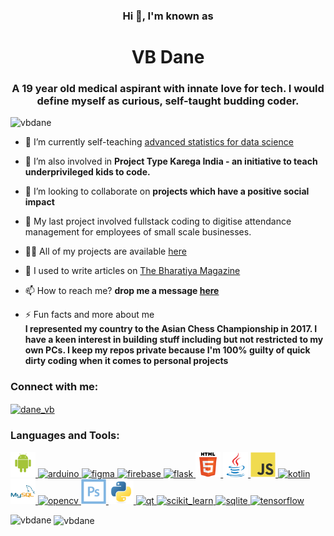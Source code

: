 <h3 align="center">Hi 👋, I'm known as</h3>
<h1 align="center">VB Dane</h1>
<h3 align="center">A 19 year old medical aspirant with innate love for tech. I would define myself as curious, self-taught budding coder.</h3>

<span>
<p align="left"> <img src="https://komarev.com/ghpvc/?username=vbdane&label=Profile%20views&color=0e75b6&style=flat" alt="vbdane" /> </p>
</span>

- 🔭 I’m currently self-teaching [advanced statistics for data science](https://www.coursera.org/specializations/advanced-statistics-data-science)

- 🌱 I’m also involved in **Project Type Karega India - an initiative to teach underprivileged kids to code.**

- 👯 I’m looking to collaborate on **projects which have a positive social impact**

- 🤝 My last project involved fullstack coding to digitise attendance management for employees of small scale businesses.

- 👨‍💻 All of my projects are available [here](here)

- 📝 I used to write articles on [The Bharatiya Magazine](https://www.thebharatiyamagazine.com)

- 📫 How to reach me? **drop me a message [here](here)**

- ⚡ Fun facts and more about me <br> **I represented my country to the Asian Chess Championship in 2017. I have a keen interest in building stuff including but not restricted to my own PCs. I keep my repos private because I'm 100% guilty of quick dirty coding when it comes to personal projects**

<h3 align="left">Connect with me:</h3>
<p align="left">
<a href="https://twitter.com/dane_vb" target="blank"><img align="center" src="https://raw.githubusercontent.com/rahuldkjain/github-profile-readme-generator/neutral-icons/src/images/icons/Social/twitter.svg" alt="dane_vb" height="30" width="40" /></a>
</p>

<h3 align="left">Languages and Tools:</h3>
<p align="left"> <a href="https://developer.android.com" target="_blank"> <img src="https://raw.githubusercontent.com/devicons/devicon/master/icons/android/android-original-wordmark.svg" alt="android" width="40" height="40"/> </a> <a href="https://www.arduino.cc/" target="_blank"> <img src="https://cdn.worldvectorlogo.com/logos/arduino-1.svg" alt="arduino" width="40" height="40"/> </a> <a href="https://www.figma.com/" target="_blank"> <img src="https://www.vectorlogo.zone/logos/figma/figma-icon.svg" alt="figma" width="40" height="40"/> </a> <a href="https://firebase.google.com/" target="_blank"> <img src="https://www.vectorlogo.zone/logos/firebase/firebase-icon.svg" alt="firebase" width="40" height="40"/> </a> <a href="https://flask.palletsprojects.com/" target="_blank"> <img src="https://www.vectorlogo.zone/logos/pocoo_flask/pocoo_flask-icon.svg" alt="flask" width="40" height="40"/> </a> <a href="https://www.w3.org/html/" target="_blank"> <img src="https://raw.githubusercontent.com/devicons/devicon/master/icons/html5/html5-original-wordmark.svg" alt="html5" width="40" height="40"/> </a> <a href="https://www.java.com" target="_blank"> <img src="https://raw.githubusercontent.com/devicons/devicon/master/icons/java/java-original.svg" alt="java" width="40" height="40"/> </a> <a href="https://developer.mozilla.org/en-US/docs/Web/JavaScript" target="_blank"> <img src="https://raw.githubusercontent.com/devicons/devicon/master/icons/javascript/javascript-original.svg" alt="javascript" width="40" height="40"/> </a> <a href="https://kotlinlang.org" target="_blank"> <img src="https://www.vectorlogo.zone/logos/kotlinlang/kotlinlang-icon.svg" alt="kotlin" width="40" height="40"/> </a> <a href="https://www.mysql.com/" target="_blank"> <img src="https://raw.githubusercontent.com/devicons/devicon/master/icons/mysql/mysql-original-wordmark.svg" alt="mysql" width="40" height="40"/> </a> <a href="https://opencv.org/" target="_blank"> <img src="https://www.vectorlogo.zone/logos/opencv/opencv-icon.svg" alt="opencv" width="40" height="40"/> </a> <a href="https://www.photoshop.com/en" target="_blank"> <img src="https://raw.githubusercontent.com/devicons/devicon/master/icons/photoshop/photoshop-line.svg" alt="photoshop" width="40" height="40"/> </a> <a href="https://www.python.org" target="_blank"> <img src="https://raw.githubusercontent.com/devicons/devicon/master/icons/python/python-original.svg" alt="python" width="40" height="40"/> </a> <a href="https://www.qt.io/" target="_blank"> <img src="https://upload.wikimedia.org/wikipedia/commons/0/0b/Qt_logo_2016.svg" alt="qt" width="40" height="40"/> </a> <a href="https://scikit-learn.org/" target="_blank"> <img src="https://upload.wikimedia.org/wikipedia/commons/0/05/Scikit_learn_logo_small.svg" alt="scikit_learn" width="40" height="40"/> </a> <a href="https://www.sqlite.org/" target="_blank"> <img src="https://www.vectorlogo.zone/logos/sqlite/sqlite-icon.svg" alt="sqlite" width="40" height="40"/> </a> <a href="https://www.tensorflow.org" target="_blank"> <img src="https://www.vectorlogo.zone/logos/tensorflow/tensorflow-icon.svg" alt="tensorflow" width="40" height="40"/> </a> </p>
<div><p><img align="left" src="https://github-readme-stats.vercel.app/api/top-langs?username=vbdane&show_icons=true&locale=en&layout=compact" alt="vbdane" /></p></div>
<div><p>&nbsp;<img align="center" src="https://github-readme-stats.vercel.app/api?username=vbdane&show_icons=true&locale=en" alt="vbdane" /></p></div>
